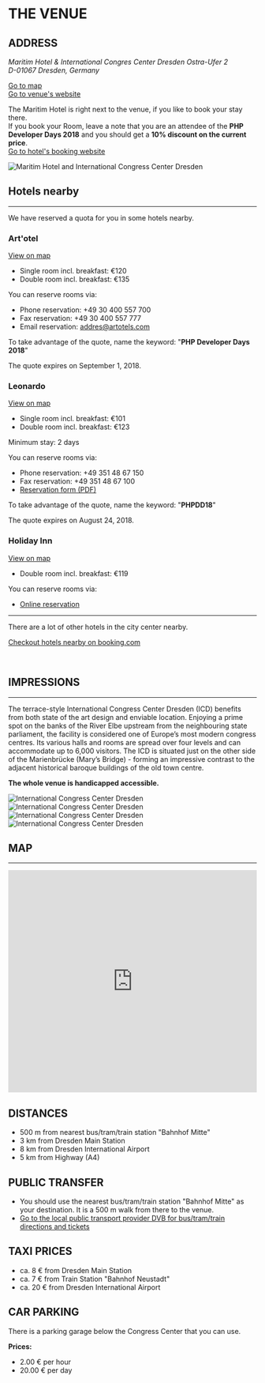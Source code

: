# THE VENUE

<div class="row">
    <div class="col-xs-12 col-sm-12 col-md-8 col-lg-9">
        <h2>ADDRESS</h2>
        <address>
            Maritim Hotel & International Congres Center Dresden
            Ostra-Ufer 2<br>
            D-01067 Dresden, Germany<br>
        </address>
        <p>
            <a href="@baseUrl@/venue.html#map"><i class="fa fa-map-marker"></i> Go to map</a><br>
            <a href="https://www.dresden-congresscenter.de/en/home" target="_blank">
                <i class="fa fa-link"></i> Go to venue's website
            </a>
        </p>
        <p>
            The Maritim Hotel is right next to the venue, if you like to book your stay there.<br>
            If you book your Room, leave a note that you are an attendee of the <b>PHP Developer Days 2018</b> and you should get a <b>10% discount on the current price</b>.<br>
            <a href="https://www.maritim.de/de/hotels/deutschland/hotel-internationales-congress-center-dresden/hotelzimmer" target="_blank">
                <i class="fa fa-link"></i> Go to hotel's booking website
            </a>
        </p>
    </div>
    <div class="hidden-xs hidden-sm col-md-4 col-lg-3">
        <img src="@baseUrl@/assets/images/venue/maritim-logo.png" alt="Maritim Hotel and International Congress Center Dresden" class="img-responsive">
    </div>
</div>

<a name="hotels"></a>
## Hotels nearby

---

We have reserved a quota for you in some hotels nearby.

### Art'otel

<i class="fa fa-map-marker"></i> [View on map](https://goo.gl/maps/yG5RWWbMYY82)

* Single room incl. breakfast: €120
* Double room incl. breakfast: €135

You can reserve rooms via:

* Phone reservation: +49 30 400 557 700
* Fax reservation: +49 30 400 557 777
* Email reservation: [addres@artotels.com](mailto:addres@artotels.com?subject=Room%20reservation,%20Keyword:%20PHP%20Developer%20Days%202018)

To take advantage of the quote, name the keyword: "**PHP Developer Days 2018**"

The quote expires on September 1, 2018.

### Leonardo

<i class="fa fa-map-marker"></i> [View on map](https://goo.gl/maps/SCe3rgPFWjv)

* Single room incl. breakfast: €101
* Double room incl. breakfast: €123

Minimum stay: 2 days

You can reserve rooms via:

* Phone reservation: +49 351 48 67 150
* Fax reservation: +49 351 48 67 100
* [Reservation form (PDF)](@baseUrl@/assets/downloads/Leonardo-Reservationform-PHPDD18.pdf)

To take advantage of the quote, name the keyword: "**PHPDD18**"

The quote expires on August 24, 2018.

### Holiday Inn

<i class="fa fa-map-marker"></i> [View on map](https://goo.gl/maps/jVGdgDLpPoG2)

* Double room incl. breakfast: €119

You can reserve rooms via:

* [Online reservation](https://www.holidayinn.com/hotels/de/de/find-hotels/hotel/rooms?qDest=Ostra-Allee%2025%20Am%20Zwinger%20Dresden%20%20Germany&qCiMy=82018&qCiD=21&qCoMy=82018&qCoD=23&qAdlt=1&qChld=0&qRms=1&qRtP=6CBARC&qIta=99801505&qGrpCd=PHP&qSlH=DRSHI&qAkamaiCC=US&qSrt=sBR&qBrs=ic.ki.ul.in.cp.vn.hi.ex.cv.rs.va.cw.sb.ma&qWch=0&qSmP=1&setPMCookies=true&qRad=30&icdv=99801505)

---

There are a lot of other hotels in the city center nearby.

<i class="fa fa-link"></i> [Checkout hotels nearby on booking.com](https://www.booking.com/searchresults.en-gb.html?label=gen173nr-1FCAEoggJCAlhYSDNYBGg7iAEBmAEHuAEHyAEM2AEB6AEB-AELkgIBeagCAw&lang=en-gb&sid=f1b76249bed3e128f3bd95811f7e3875&sb=1&src=index&src_elem=sb&error_url=https%3A%2F%2Fwww.booking.com%2Findex.en-gb.html%3Flabel%3Dgen173nr-1FCAEoggJCAlhYSDNYBGg7iAEBmAEHuAEHyAEM2AEB6AEB-AELkgIBeagCAw%3Bsid%3Df1b76249bed3e128f3bd95811f7e3875%3Bsb_price_type%3Dtotal%26%3B&ss=International+Congress+Center+Dresden%2C+Dresden%2C+Saxony%2C+Germany&checkin_monthday=20&checkin_month=9&checkin_year=2018&checkout_monthday=23&checkout_month=9&checkout_year=2018&group_adults=1&group_children=0&no_rooms=1&from_sf=1&ss_raw=Congress+Center+Dresden&ac_position=0&ac_langcode=en&dest_id=12530&dest_type=landmark&place_id_lat=51.058034&place_id_lon=13.731658&search_pageview_id=87683bdbb61f0068&search_selected=true&search_pageview_id=87683bdbb61f0068&ac_suggestion_list_length=1&ac_suggestion_theme_list_length=0&map=1#map_opened)

&nbsp;

## IMPRESSIONS

---

The terrace-style International Congress Center Dresden (ICD) benefits from both state of the art design and 
enviable location. Enjoying a prime spot on the banks of the River Elbe upstream from the neighbouring state 
parliament, the facility is considered one of Europe’s most modern congress centres. Its various halls and rooms 
are spread over four levels and can accommodate up to 6,000 visitors. The ICD is situated just on the other side 
of the Marienbrücke (Mary’s Bridge) - forming an impressive contrast to the adjacent historical baroque 
buildings of the old town centre.

**The whole venue is handicapped accessible.**

<div class="row blockspace">
    <div class="col-xs-12 col-sm-12 col-md-12 col-lg-12">
        <img src="@baseUrl@/assets/images/venue/cc-outside.jpg" class="img-responsive" alt="International Congress Center Dresden">
    </div>
</div>
<div class="row blockspace">
    <div class="col-xs-12 col-sm-12 col-md-6 col-lg-6">   
        <img src="@baseUrl@/assets/images/venue/cc-hall.jpg" class="img-responsive" alt="International Congress Center Dresden">
    </div>
    <div class="col-xs-12 col-sm-12 col-md-6 col-lg-6">   
        <img src="@baseUrl@/assets/images/venue/cc-inside.jpg" class="img-responsive" alt="International Congress Center Dresden">
    </div>
</div>
<div class="row blockspace">
    <div class="col-xs-12 col-sm-12 col-md-12 col-lg-12">
        <img src="@baseUrl@/assets/images/venue/cc-river.png" class="img-responsive" alt="International Congress Center Dresden">
    </div>
</div>
<a name="map"></a>

## MAP

---

<div class="row blockspace">
    <div class="col-xs-12 col-sm-12 col-md-12 col-lg-12">
        <iframe src="https://www.google.com/maps/embed?pb=!1m14!1m8!1m3!1d10031.079478928532!2d13.733875767211913!3d51.057336948255944!3m2!1i1024!2i768!4f13.1!3m3!1m2!1s0x0%3A0xed154573c0e955c7!2sInternationales+Congress+Center+Dresden!5e0!3m2!1sde!2sus!4v1517988920746" width="100%" height="450" frameborder="0" style="border:0" allowfullscreen></iframe>
    </div>
</div>

## DISTANCES

* 500 m from nearest bus/tram/train station "Bahnhof Mitte"
* 3 km from Dresden Main Station
* 8 km from Dresden International Airport
* 5 km from Highway (A4)

## PUBLIC TRANSFER

* You should use the nearest bus/tram/train station "Bahnhof Mitte" as your destination. It is a 500 m walk from there to the venue.
* [<i class="fa fa-link"></i> Go to the local public transport provider DVB for bus/tram/train directions and tickets](https://www.dvb.de/en-gb/)

## TAXI PRICES

* ca. 8 &euro; from Dresden Main Station
* ca. 7 &euro; from Train Station "Bahnhof Neustadt" 
* ca. 20 &euro; from Dresden International Airport

## CAR PARKING

There is a parking garage below the Congress Center that you can use.

**Prices:**

* 2.00 &euro; per hour
* 20.00 &euro; per day
